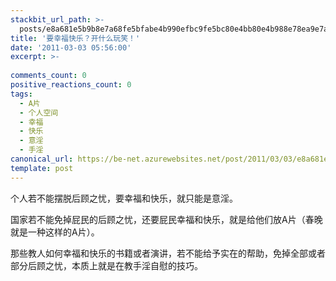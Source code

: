 ```yaml
---
stackbit_url_path: >-
  posts/e8a681e5b9b8e7a68fe5bfabe4b990efbc9fe5bc80e4bb80e4b988e78ea9e7ac91efbc81
title: '要幸福快乐？开什么玩笑！'
date: '2011-03-03 05:56:00'
excerpt: >-
  
comments_count: 0
positive_reactions_count: 0
tags: 
  - A片
  - 个人空间
  - 幸福
  - 快乐
  - 意淫
  - 手淫
canonical_url: https://be-net.azurewebsites.net/post/2011/03/03/e8a681e5b9b8e7a68fe5bfabe4b990efbc9fe5bc80e4bb80e4b988e78ea9e7ac91efbc81
template: post
---
```

<p>个人若不能摆脱后顾之忧，要幸福和快乐，就只能是意淫。</p>  <p>国家若不能免掉屁民的后顾之忧，还要屁民幸福和快乐，就是给他们放A片（春晚就是一种这样的A片）。</p>  <p>那些教人如何幸福和快乐的书籍或者演讲，若不能给予实在的帮助，免掉全部或者部分后顾之忧，本质上就是在教手淫自慰的技巧。</p>